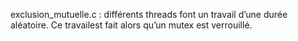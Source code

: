  exclusion_mutuelle.c : différents threads font un travail d’une durée aléatoire. Ce travailest fait alors qu’un mutex est verrouillé. 
